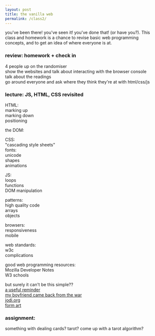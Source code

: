 ```yaml
---  
layout: post  
title: the vanilla web  
permalink: /class2/  
---  
```

  
you've been there! you've seen it! you've done that! (or have you?). This class and homework is a chance to revise basic web programming concepts, and to get an idea of where everyone is at.  
  
### review: homework + check in  
  
4 people up on the randomiser  
show the websites and talk about interacting with the browser console  
talk about the readings  
go around everyone and ask where they think they're at with html/css/js  
  
### lecture: JS, HTML, CSS revisited  
  
HTML:  
marking up  
marking down  
positioning  
  
the DOM:  
  
CSS:  
"cascading style sheets"  
fonts:  
unicode  
shapes  
animations  
  
JS:  
loops  
functions  
DOM manipulation  
  
patterns:  
high quality code  
arrays  
objects  
  
browsers:  
responsiveness  
mobile  
  
web standards:  
w3c  
complications  
  
good web programming resources:  
Mozilla Developer Notes  
W3 schools  
  
but surely it can't be this simple??  
[a useful reminder](http://motherfuckingwebsite.com)  
[my boyfriend came back from the war](http://www.teleportacia.org/war/)  
[jodi.org](http://wwww.jodi.org)  
[form art](https://sites.rhizome.org/anthology/form-art-competition.html)  
  
### assignment:  
something with dealing cards? tarot? come up with a tarot algorithm?